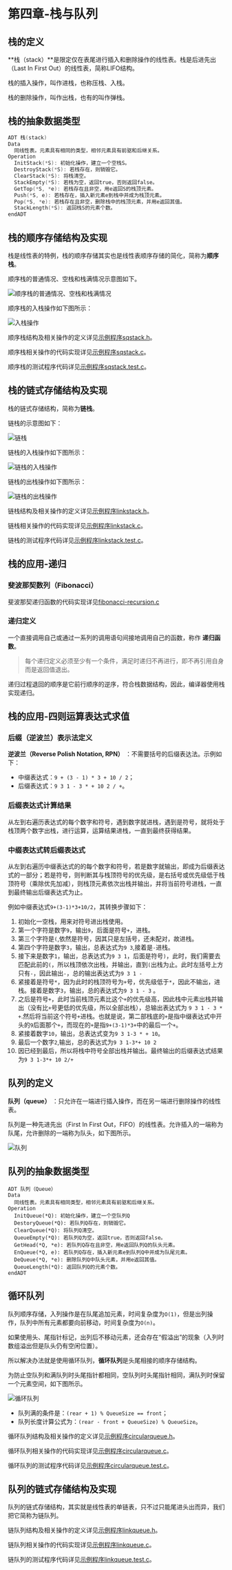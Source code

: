 # 第四章-栈与队列

## 栈的定义

**栈（stack）**是限定仅在表尾进行插入和删除操作的线性表。栈是后进先出（Last In First Out）的线性表，简称LIFO结构。

栈的插入操作，叫作进栈，也称压栈、入栈。

栈的删除操作，叫作出栈，也有的叫作弹栈。

## 栈的抽象数据类型

```c
ADT 栈(stack)
Data
  同线性表。元素具有相同的类型，相邻元素具有前驱和后继关系。
Operation
  InitStack(*S): 初始化操作，建立一个空栈S。
  DestroyStack(*S): 若栈存在，则销毁它。
  ClearStack(*S): 将栈清空。
  StackEmpty(*S): 若栈为空，返回true，否则返回false。
  GetTop(*S, *e): 若栈存在且非空，用e返回S的栈顶元素。
  Push(*S, e): 若栈存在，插入新元素e到栈中并成为栈顶元素。
  Pop(*S, *e): 若栈存在且非空，删除栈中的栈顶元素，并用e返回其值。
  StackLength(*S): 返回栈S的元素个数。
endADT
```

## 栈的顺序存储结构及实现

栈是线性表的特例，栈的顺序存储其实也是线性表顺序存储的简化，简称为**顺序栈**。

顺序栈的普通情况、空栈和栈满情况示意图如下。

![顺序栈的普通情况、空栈和栈满情况](https://github.com/logan70/Data-Structures-and-Algorithms/blob/master/%E5%A4%A7%E8%AF%9D%E6%95%B0%E6%8D%AE%E7%BB%93%E6%9E%84/%E7%AC%AC%E5%9B%9B%E7%AB%A0-%E6%A0%88%E4%B8%8E%E9%98%9F%E5%88%97/images/1-stack-status.png?raw=true)

顺序栈的入栈操作如下图所示：

![入栈操作](https://github.com/logan70/Data-Structures-and-Algorithms/blob/master/%E5%A4%A7%E8%AF%9D%E6%95%B0%E6%8D%AE%E7%BB%93%E6%9E%84/%E7%AC%AC%E5%9B%9B%E7%AB%A0-%E6%A0%88%E4%B8%8E%E9%98%9F%E5%88%97/images/2-stack-push.png?raw=true)

顺序栈结构及相关操作的定义详见[示例程序sqstack.h](https://github.com/logan70/Data-Structures-and-Algorithms/blob/master/%E5%A4%A7%E8%AF%9D%E6%95%B0%E6%8D%AE%E7%BB%93%E6%9E%84/%E7%AC%AC%E5%9B%9B%E7%AB%A0-%E6%A0%88%E4%B8%8E%E9%98%9F%E5%88%97/example/4.1-sqstack.h)。

顺序栈相关操作的代码实现详见[示例程序sqstack.c](https://github.com/logan70/Data-Structures-and-Algorithms/blob/master/%E5%A4%A7%E8%AF%9D%E6%95%B0%E6%8D%AE%E7%BB%93%E6%9E%84/%E7%AC%AC%E5%9B%9B%E7%AB%A0-%E6%A0%88%E4%B8%8E%E9%98%9F%E5%88%97/example/4.2-sqstack.c)。

顺序栈的测试程序代码详见[示例程序sqstack.test.c](https://github.com/logan70/Data-Structures-and-Algorithms/blob/master/%E5%A4%A7%E8%AF%9D%E6%95%B0%E6%8D%AE%E7%BB%93%E6%9E%84/%E7%AC%AC%E5%9B%9B%E7%AB%A0-%E6%A0%88%E4%B8%8E%E9%98%9F%E5%88%97/example/4.3-sqstack.test.c)。

## 栈的链式存储结构及实现

栈的链式存储结构，简称为**链栈**。

链栈的示意图如下：

![链栈](https://github.com/logan70/Data-Structures-and-Algorithms/blob/master/%E5%A4%A7%E8%AF%9D%E6%95%B0%E6%8D%AE%E7%BB%93%E6%9E%84/%E7%AC%AC%E5%9B%9B%E7%AB%A0-%E6%A0%88%E4%B8%8E%E9%98%9F%E5%88%97/images/3-linked-stack.png?raw=true)

链栈的入栈操作如下图所示：

![链栈的入栈操作](https://github.com/logan70/Data-Structures-and-Algorithms/blob/master/%E5%A4%A7%E8%AF%9D%E6%95%B0%E6%8D%AE%E7%BB%93%E6%9E%84/%E7%AC%AC%E5%9B%9B%E7%AB%A0-%E6%A0%88%E4%B8%8E%E9%98%9F%E5%88%97/images/4-linked-stack-push.png?raw=true)

链栈的出栈操作如下图所示：

![链栈的出栈操作](https://github.com/logan70/Data-Structures-and-Algorithms/blob/master/%E5%A4%A7%E8%AF%9D%E6%95%B0%E6%8D%AE%E7%BB%93%E6%9E%84/%E7%AC%AC%E5%9B%9B%E7%AB%A0-%E6%A0%88%E4%B8%8E%E9%98%9F%E5%88%97/images/5-linked-stack-pop.png?raw=true)

链栈结构及相关操作的定义详见[示例程序linkstack.h](https://github.com/logan70/Data-Structures-and-Algorithms/blob/master/%E5%A4%A7%E8%AF%9D%E6%95%B0%E6%8D%AE%E7%BB%93%E6%9E%84/%E7%AC%AC%E5%9B%9B%E7%AB%A0-%E6%A0%88%E4%B8%8E%E9%98%9F%E5%88%97/example/4.4-linkstack.h)。

链栈相关操作的代码实现详见[示例程序linkstack.c](https://github.com/logan70/Data-Structures-and-Algorithms/blob/master/%E5%A4%A7%E8%AF%9D%E6%95%B0%E6%8D%AE%E7%BB%93%E6%9E%84/%E7%AC%AC%E5%9B%9B%E7%AB%A0-%E6%A0%88%E4%B8%8E%E9%98%9F%E5%88%97/example/4.5-linkstack.c)。

链栈的测试程序代码详见[示例程序linkstack.test.c](https://github.com/logan70/Data-Structures-and-Algorithms/blob/master/%E5%A4%A7%E8%AF%9D%E6%95%B0%E6%8D%AE%E7%BB%93%E6%9E%84/%E7%AC%AC%E5%9B%9B%E7%AB%A0-%E6%A0%88%E4%B8%8E%E9%98%9F%E5%88%97/example/4.6-linkstack.test.c)。

## 栈的应用-递归

### 斐波那契数列（Fibonacci）

斐波那契递归函数的代码实现详见[fibonacci-recursion.c](https://github.com/logan70/Data-Structures-and-Algorithms/blob/master/%E5%A4%A7%E8%AF%9D%E6%95%B0%E6%8D%AE%E7%BB%93%E6%9E%84/%E7%AC%AC%E5%9B%9B%E7%AB%A0-%E6%A0%88%E4%B8%8E%E9%98%9F%E5%88%97/example/4.7-fibonacci-recursion.c)

### 递归定义

一个直接调用自己或通过一系列的调用语句间接地调用自己的函数，称作 **递归函数**。

> 每个递归定义必须至少有一个条件，满足时递归不再进行，即不再引用自身而是返回值退出。

递归过程退回的顺序是它前行顺序的逆序，符合栈数据结构，因此，编译器使用栈实现递归。

## 栈的应用-四则运算表达式求值

### 后缀（逆波兰）表示法定义

**逆波兰（Reverse Polish Notation, RPN）** ：不需要括号的后缀表达法。示例如下：

- 中缀表达式：`9 + (3 - 1) * 3 + 10 / 2`；
- 后缀表达式：`9 3 1 - 3 * + 10 2 / +`。

### 后缀表达式计算结果

从左到右遍历表达式的每个数字和符号，遇到数字就进栈，遇到是符号，就将处于栈顶两个数字出栈，进行运算，运算结果进栈，一直到最终获得结果。

### 中缀表达式转后缀表达式

从左到右遍历中缀表达式的的每个数字和符号，若是数字就输出，即成为后缀表达式的一部分；若是符号，则判断其与栈顶符号的优先级，是右括号或优先级低于栈顶符号（乘除优先加减），则栈顶元素依次出栈并输出，并将当前符号进栈，一直到最终输出后缀表达式为止。

例如中缀表达式`9+(3-1)*3+10/2`，其转换步骤如下：

1. 初始化一空栈，用来对符号进出栈使用。
2. 第一个字符是数字`9`，输出`9`，后面是符号`+`，进栈。
3. 第三个字符是`(`,依然是符号，因其只是左括号，还未配对，故进栈。
4. 第四个字符是数字`3`，输出，总表达式为`9 3`,接着是`-`进栈。
5. 接下来是数字`1`，输出，总表达式为`9 3 1`，后面是符号`)`，此时，我们需要去匹配此前的`(`，所以栈顶依次出栈，并输出，直到`(`出栈为止。此时左括号上方只有`-`，因此输出`-`，总的输出表达式为`9 3 1 -`
6. 紧接着是符号`*`，因为此时的栈顶符号为`+`号，优先级低于`*`，因此不输出，进栈。接着是数字`3`，输出，总的表达式为`9 3 1 - 3` 。
7. 之后是符号`+`，此时当前栈顶元素比这个`+`的优先级高，因此栈中元素出栈并输出（没有比`+`号更低的优先级，所以全部出栈），总输出表达式为 `9 3 1 - 3 * +`.然后将当前这个符号`+`进栈。也就是说，第二部栈底的`+`是指中缀表达式中开头的`9`后面那个`+`，而现在的`+`是指`9+(3-1)*3+`中的最后一个`+`。
8. 紧接着数字`10`，输出，总表达式变为`9 3 1-3 * + 10`。
9. 最后一个数字`2`,输出，总的表达式为`9 3 1-3*+ 10 2`
10. 因已经到最后，所以将栈中符号全部出栈并输出。最终输出的后缀表达式结果为`9 3 1-3*+ 10 2/+`

## 队列的定义

**队列（queue）** ：只允许在一端进行插入操作，而在另一端进行删除操作的线性表。

队列是一种先进先出（First In First Out，FIFO）的线性表。允许插入的一端称为队尾，允许删除的一端称为队头，如下图所示。

![队列](https://github.com/logan70/Data-Structures-and-Algorithms/blob/master/%E5%A4%A7%E8%AF%9D%E6%95%B0%E6%8D%AE%E7%BB%93%E6%9E%84/%E7%AC%AC%E5%9B%9B%E7%AB%A0-%E6%A0%88%E4%B8%8E%E9%98%9F%E5%88%97/images/6-queue.png?raw=true)

## 队列的抽象数据类型

```
ADT 队列（Queue）
Data
  同线性表。元素具有相同类型，相邻元素具有前驱和后继关系。
Operation
  InitQueue(*Q): 初始化操作，建立一个空队列Q
  DestoryQueue(*Q): 若队列Q存在，则销毁它。
  ClearQueue(*Q): 将队列Q清空。
  QueueEmpty(*Q): 若队列Q为空，返回true，否则返回false。
  GetHead(*Q, *e): 若队列Q存在且非空，用e返回队列Q的队头元素。
  EnQueue(*Q, e): 若队列Q存在，插入新元素e到队列Q中并成为队尾元素。
  DeQueue(*Q, *e): 删除队列Q中队头元素，并用e返回其值。
  QueueLength(*Q): 返回队列Q的元素个数。
endADT
```

## 循环队列

队列顺序存储，入列操作是在队尾追加元素，时间复杂度为`O(1)`，但是出列操作，队列中所有元素都要向前移动，时间复杂度为`O(n)`。

如果使用头、尾指针标记，出列后不移动元素，还会存在“假溢出”的现象（入列时数组溢出但是队头仍有空闲位置）。

所以解决办法就是使用循环队列，**循环队列**是头尾相接的顺序存储结构。

为防止空队列和满队列时头尾指针都相同，空队列时头尾指针相同，满队列时保留一个元素空间，如下图所示。

![循环队列](https://github.com/logan70/Data-Structures-and-Algorithms/blob/master/%E5%A4%A7%E8%AF%9D%E6%95%B0%E6%8D%AE%E7%BB%93%E6%9E%84/%E7%AC%AC%E5%9B%9B%E7%AB%A0-%E6%A0%88%E4%B8%8E%E9%98%9F%E5%88%97/images/7-circular-queue.png?raw=true)

- 队列满的条件是：`(rear + 1) % QueueSize == front`；
- 队列长度计算公式为：`(rear - front + QueueSize) % QueueSize`。

循环队列结构及相关操作的定义详见[示例程序circularqueue.h](https://github.com/logan70/Data-Structures-and-Algorithms/blob/master/%E5%A4%A7%E8%AF%9D%E6%95%B0%E6%8D%AE%E7%BB%93%E6%9E%84/%E7%AC%AC%E5%9B%9B%E7%AB%A0-%E6%A0%88%E4%B8%8E%E9%98%9F%E5%88%97/example/4.8-circularqueue.h)。

循环队列相关操作的代码实现详见[示例程序circularqueue.c](https://github.com/logan70/Data-Structures-and-Algorithms/blob/master/%E5%A4%A7%E8%AF%9D%E6%95%B0%E6%8D%AE%E7%BB%93%E6%9E%84/%E7%AC%AC%E5%9B%9B%E7%AB%A0-%E6%A0%88%E4%B8%8E%E9%98%9F%E5%88%97/example/4.9-circularqueue.c)。

循环队列的测试程序代码详见[示例程序circularqueue.test.c](https://github.com/logan70/Data-Structures-and-Algorithms/blob/master/%E5%A4%A7%E8%AF%9D%E6%95%B0%E6%8D%AE%E7%BB%93%E6%9E%84/%E7%AC%AC%E5%9B%9B%E7%AB%A0-%E6%A0%88%E4%B8%8E%E9%98%9F%E5%88%97/example/4.10-circularqueue.test.c)。

## 队列的链式存储结构及实现

队列的链式存储结构，其实就是线性表的单链表，只不过只能尾进头出而异，我们把它简称为链队列。

链队列结构及相关操作的定义详见[示例程序linkqueue.h](https://github.com/logan70/Data-Structures-and-Algorithms/blob/master/%E5%A4%A7%E8%AF%9D%E6%95%B0%E6%8D%AE%E7%BB%93%E6%9E%84/%E7%AC%AC%E5%9B%9B%E7%AB%A0-%E6%A0%88%E4%B8%8E%E9%98%9F%E5%88%97/example/4.11-linkqueue.h)。

链队列相关操作的代码实现详见[示例程序linkqueue.c](https://github.com/logan70/Data-Structures-and-Algorithms/blob/master/%E5%A4%A7%E8%AF%9D%E6%95%B0%E6%8D%AE%E7%BB%93%E6%9E%84/%E7%AC%AC%E5%9B%9B%E7%AB%A0-%E6%A0%88%E4%B8%8E%E9%98%9F%E5%88%97/example/4.12-linkqueue.c)。

链队列的测试程序代码详见[示例程序linkqueue.test.c](https://github.com/logan70/Data-Structures-and-Algorithms/blob/master/%E5%A4%A7%E8%AF%9D%E6%95%B0%E6%8D%AE%E7%BB%93%E6%9E%84/%E7%AC%AC%E5%9B%9B%E7%AB%A0-%E6%A0%88%E4%B8%8E%E9%98%9F%E5%88%97/example/4.13-linkqueue.test.c)。

